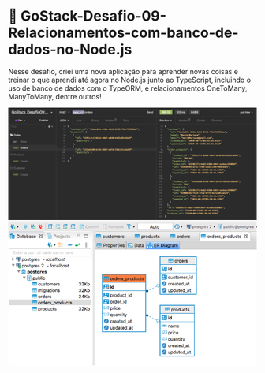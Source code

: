 # 🚀 GoStack-Desafio-09-Relacionamentos-com-banco-de-dados-no-Node.js

<p>Nesse desafio, criei uma nova aplicação para aprender novas coisas e treinar o que aprendi até agora no Node.js
junto ao TypeScript, incluindo o uso de banco de dados com o TypeORM, e relacionamentos OneToMany, ManyToMany, dentre outros! </p>

![](tela01.png) ![](tela02.png)
